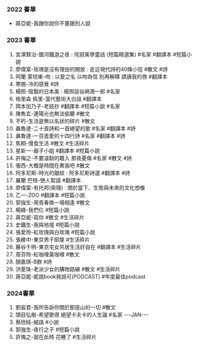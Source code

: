 ### 2022 書單
- 蔣亞妮-我跟你說你不要跟別人說
### 2023 書單
1. 宮澤賢治-銀河鐵道之夜 : 侘寂美學童話 (短篇精選集)
#名家 #翻譯本 #短篇小說
3. 廖偉棠-玫瑰是沒有理由的開放 : 走近現代詩的40條小徑
#散文 #詩
5. 阿蘭 蒙坦東-吻 : 以愛之名 以吻為信 別再解釋 請讀我的唇
#翻譯本 
7. 寒鴉-冷的感覺
#詩 
9. 楊照-陰翳的日本美 : 楊照談谷崎潤一郎
#名家 
11. 格里森 佩里-當代藝術大白話
#翻譯本 
13. 岡本加乃子-老妓抄
#翻譯本 #短篇小說 #名家 
15. 陳雋玄-連陽光也無法偷聽
#散文 
17. 不朽-生活是無以名狀的碎片
#散文 
19. 聶魯達-二十首詩和一首絕望的歌
#名家 #翻譯本 #詩 
21. 聶魯達-一百首愛的十四行詩
#名家 #翻譯本 #詩 
23. 焦桐-慢食生活
#散文 #生活碎片 
25. 星新一-器子小姐
#翻譯本 #短篇小說 
27. 許悔之-不要溫馴的踱入 那夜憂傷
#名家 #散文 #詩 
29. 張西-大概是時間在煮我吧
#散文
31. 阿多尼斯-時光的皺紋 : 阿多尼斯詩選
#翻譯本 #詩
33. 羅蘭 巴特-戀人絮語
#翻譯本 
35. 廖偉棠-有托邦(索隱) : 關於當下、生態與未來的文化想像
37. 乙一-ZOO
#翻譯本 #短篇小說 
39. 郭強生-用青春換一場相逢
#散文
41. 楊絳-我們仨
#短篇小說 
43. 蔣亞妮-寫你
#散文 #生活碎片 
45. 史鐵生-我與地壇
#短篇小說 
47. 張愛玲-紅玫瑰與白玫瑰
#短篇小說 
49. 張維中-東京男子部屋
#生活碎片
51. 藤谷千明-東京宅女共居生活好自在
#翻譯本 #生活碎片
52. 周芬玲-紅咖哩黃咖哩
#散文 
52. 顏嘉琪-B群
#詩 
1. 洪愛珠-老派少女的購物路線
#散文 #生活碎片 
1. 蔣亞妮-妮說book我說可(PODCAST)
#年度最佳podcast

### 2024書單
1. 劉宸君-我所告訴你關於那座山的一切
#散文 
3. 頭目弘樹-希望歌德 絕望卡夫卡的人生論
#名家 
---JAN---
1. 蔡欣純-細語
#小說
1. 郭強生-夜行之子
#短篇小說 
1. 許悔之-就在此時 花睡了
#生活碎片 

